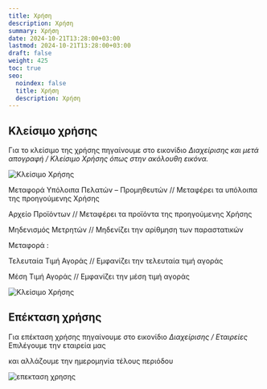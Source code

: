 ```yaml
---
title: Χρήση
description: Χρήση
summary: Χρήση
date: 2024-10-21T13:28:00+03:00
lastmod: 2024-10-21T13:28:00+03:00
draft: false
weight: 425
toc: true
seo:
  noindex: false
  title: Χρήση
  description: Χρήση
---
```


## Κλείσιμο χρήσης

Για το κλείσιμο της χρήσης πηγαίνουμε στο εικονίδιο _Διαχείρισης και μετά απογραφή / Κλείσιμο Χρήσης όπως στην ακόλουθη εικόνα._

![Κλείσιμο Χρήσης](/images/klisimo.jpg "Κλείσιμο Χρήσης")

Μεταφορά Υπόλοιπα Πελατών – Προμηθευτών // Μεταφέρει τα υπόλοιπα της προηγούμενης Χρήσης

Αρχείο Προϊόντων // Μεταφέρει τα προϊόντα της προηγούμενης Χρήσης

Μηδενισμός Μετρητών // Μηδενίζει την αρίθμηση των παραστατικών

Μεταφορά :

Τελευταία Τιμή Αγοράς // Εμφανίζει την τελευταία τιμή αγοράς

Μέση Τιμή Αγοράς // Εμφανίζει την μέση τιμή αγοράς

![Κλείσιμο Χρήσης](/images/klisimo-xrisis.jpg "Κλείσιμο Χρήσης")

## Επέκταση χρήσης

Για επέκταση χρήσης πηγαίνουμε στο εικονίδιο _Διαχείρισης / Εταιρείες_ Επιλέγουμε την εταιρεία μας

και αλλάζουμε την ημερομηνία τέλους περιόδου

![επεκταση χρησης](/images/epektash-xrisis.jpg "επεκταση χρησης")
